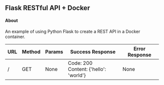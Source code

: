 ## Flask RESTful API + Docker 

#### About
An example of using Python Flask to create a REST API in a Docker container.

| URL | Method | Params | Success Response | Error Response |
| --- | ------ | ------ | ---------------- | -------------- |
| / | GET | None | Code: 200<br>Content: {'hello': 'world'} | None |




